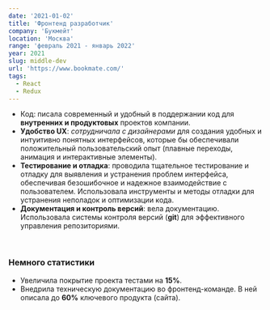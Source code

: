 ```yaml
---
date: '2021-01-02'
title: 'Фронтенд разработчик'
company: 'Букмейт'
location: 'Москва'
range: 'февраль 2021 - январь 2022'
year: 2021
slug: middle-dev
url: 'https://www.bookmate.com/'
tags:
  - React
  - Redux
---
```


- Код: писала современный и удобный в поддержании код для <b>внутренних и продуктовых</b> проектов компании.
- <b>Удобство UX</b>: <i>сотрудничала с дизайнерами</i> для создания удобных и интуитивно понятных интерфейсов, которые бы обеспечивали положительный пользовательский опыт (плавные переходы, анимация и интерактивные элементы).
- <b>Тестирование и отладка</b>: проводила тщательное тестирование и отладку для выявления и устранения проблем интерфейса, обеспечивая безошибочное и надежное взаимодействие с пользователем. Использовала инструменты и методы отладки для устранения неполадок и оптимизации кода.
- <b>Документация и контроль версий</b>: вела документацию. Использовала системы контроля версий (<b>git</b>) для эффективного управления репозиториями.

<br/>

### Немного статистики

- Увеличила покрытие проекта тестами на <b>15%</b>.
- Внедрила техническую документацию во фронтенд-команде. В ней описала до <b>60%</b> ключевого продукта (сайта).
